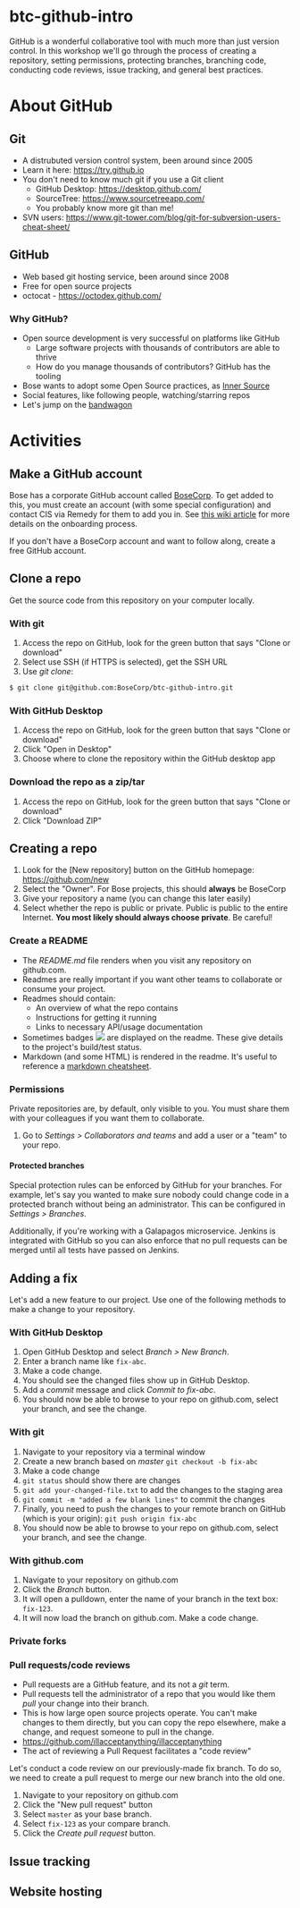 # btc-github-intro
GitHub is a wonderful collaborative tool with much more than just version control. In this workshop we'll go through the process of creating a repository, setting permissions, protecting branches, branching code, conducting code reviews, issue tracking, and general best practices.

# About GitHub

## Git
- A distrubuted version control system, been around since 2005
- Learn it here: https://try.github.io
- You don't need to know much git if you use a Git client
  - GitHub Desktop: https://desktop.github.com/
  - SourceTree: https://www.sourcetreeapp.com/
  - You probably know more git than me!
- SVN users: https://www.git-tower.com/blog/git-for-subversion-users-cheat-sheet/

## GitHub
- Web based git hosting service, been around since 2008
- Free for open source projects
- octocat - https://octodex.github.com/

### Why GitHub?
- Open source development is very successful on platforms like GitHub
  - Large software projects with thousands of contributors are able to thrive
  - How do you manage thousands of contributors? GitHub has the tooling
- Bose wants to adopt some Open Source practices, as [Inner Source](https://en.wikipedia.org/wiki/Inner_source)
- Social features, like following people, watching/starring repos
- Let's jump on the [bandwagon](https://github.com/blog/1724-10-million-repositories)

# Activities

## Make a GitHub account
Bose has a corporate GitHub account called [BoseCorp](https://github.com/BoseCorp). To get added to this, you must create an account (with some special configuration) and contact CIS via Remedy for them to add you in. See [this wiki article](https://wiki.bose.com/display/cloud/GitHub+Notes) for more details on the onboarding process.

If you don't have a BoseCorp account and want to follow along, create a free GitHub account.

## Clone a repo
Get the source code from this repository on your computer locally.

### With git
1. Access the repo on GitHub, look for the green button that says "Clone or download"
1. Select use SSH (if HTTPS is selected), get the SSH URL
1. Use _git clone_:
```sh
$ git clone git@github.com:BoseCorp/btc-github-intro.git
```
### With GitHub Desktop
1. Access the repo on GitHub, look for the green button that says "Clone or download"
1. Click "Open in Desktop"
1. Choose where to clone the repository within the GitHub desktop app

### Download the repo as a zip/tar
1. Access the repo on GitHub, look for the green button that says "Clone or download"
1. Click "Download ZIP"

## Creating a repo

1. Look for the [New repository] button on the GitHub homepage: https://github.com/new
1. Select the "Owner". For Bose projects, this should **always** be BoseCorp
1. Give your repository a name (you can change this later easily)
1. Select whether the repo is public or private. Public is public to the entire Internet. **You most likely should always choose private**. Be careful!

### Create a README
- The _README.md_ file renders when you visit any repository on github.com.
- Readmes are really important if you want other teams to collaborate or consume your project.
- Readmes should contain:
  - An overview of what the repo contains
  - Instructions for getting it running
  - Links to necessary API/usage documentation
- Sometimes badges <img src="https://img.shields.io/badge/kinda-like this-green.svg"> are displayed on the readme. These give details to the project's build/test status.
- Markdown (and some HTML) is rendered in the readme. It's useful to reference a [markdown cheatsheet](https://github.com/adam-p/markdown-here/wiki/Markdown-Cheatsheet).

### Permissions
Private repositories are, by default, only visible to you. You must share them with your colleagues if you want them to collaborate.

1. Go to _Settings > Collaborators and teams_ and add a user or a "team" to your repo.

#### Protected branches
Special protection rules can be enforced by GitHub for your branches. For example, let's say you wanted to make sure nobody could change code in a protected branch without being an administrator. This can be configured in _Settings > Branches_. 

Additionally, if you're working with a Galapagos microservice. Jenkins is integrated with GitHub so you can also enforce that no pull requests can be merged until all tests have passed on Jenkins.

## Adding a fix
Let's add a new feature to our project. Use one of the following methods to make a change to your repository.

### With GitHub Desktop
1. Open GitHub Desktop and select _Branch > New Branch_.
1. Enter a branch name like `fix-abc`.
1. Make a code change.
1. You should see the changed files show up in GitHub Desktop.
1. Add a _commit_ message and click _Commit to fix-abc_.
1. You should now be able to browse to your repo on github.com, select your branch, and see the change.

### With git
1. Navigate to your repository via a terminal window
1. Create a new branch based on _master_ `git checkout -b fix-abc`
1. Make a code change
1. `git status` should show there are changes
1. `git add your-changed-file.txt` to add the changes to the staging area
1. `git commit -m "added a few blank lines"` to commit the changes
1. Finally, you need to push the changes to your remote branch on GitHub (which is your origin): `git push origin fix-abc`
1. You should now be able to browse to your repo on github.com, select your branch, and see the change.

### With github.com
1. Navigate to your repository on github.com
1. Click the _Branch_ button.
1. It will open a pulldown, enter the name of your branch in the text box: `fix-123`.
1. It will now load the branch on github.com. Make a code change.

### Private forks

### Pull requests/code reviews
- Pull requests are a GitHub feature, and its not a _git_ term.
- Pull requests tell the administrator of a repo that you would like them _pull_ your change into their branch.
- This is how large open source projects operate. You can't make changes to them directly, but you can copy the repo elsewhere, make a change, and request someone to pull in the change.
- https://github.com/illacceptanything/illacceptanything
- The act of reviewing a Pull Request facilitates a "code review"

Let's conduct a code review on our previously-made fix branch. To do so, we need to create a pull request to merge our new branch into the old one.

1. Navigate to your repository on github.com
1. Click the "New pull request" button
1. Select `master` as your base branch.
1. Select `fix-123` as your compare branch.
1. Click the _Create pull request_ button.

## Issue tracking

## Website hosting
